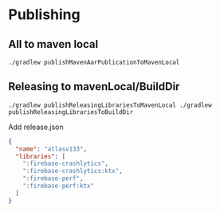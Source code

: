 # Publishing

## All to maven local

`
./gradlew publishMavenAarPublicationToMavenLocal
`

## Releasing to mavenLocal/BuildDir

`
./gradlew publishReleasingLibrariesToMavenLocal
./gradlew publishReleasingLibrariesToBuildDir
`

Add release.json

```json
{
  "name": "atlasv133",
  "libraries": [
    ":firebase-crashlytics",
    ":firebase-crashlytics:ktx",
    ":firebase-perf",
    ":firebase-perf:ktx"
  ]
}
```